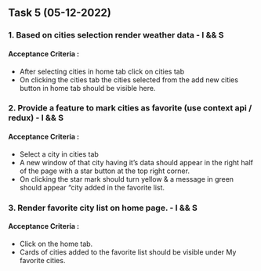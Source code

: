 ## Task 5 (05-12-2022)
### 1. Based on cities selection render weather data - I && S
#### Acceptance Criteria : 

- After selecting cities in home tab click on cities tab
- On clicking the cities tab the cities selected from the add new cities button in home tab should be visible here.


### 2. Provide a feature to mark cities as favorite (use context api / redux) - I && S
#### Acceptance Criteria : 

- Select a city in cities tab
- A new window of that city having it’s data should appear in the right half of the page with a star button at the top right corner.
- On clicking the star mark should turn yellow & a message in green should appear “city added in the favorite list. 


### 3. Render favorite city list on home page. - I && S
#### Acceptance Criteria : 

- Click on the home tab.
- Cards of cities added to the favorite list should be visible under My favorite cities.
